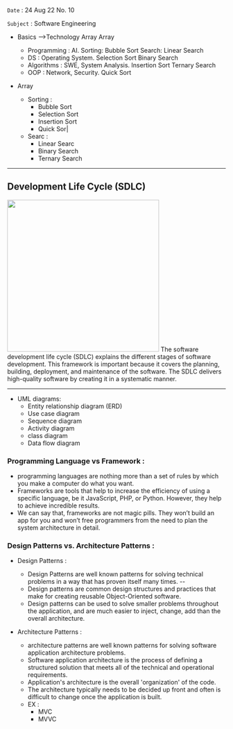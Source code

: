 `Date` : 24 Aug 22 No. 10

`Subject` : Software Engineering

- Basics -->Technology                                                     Array                                   Array
  - Programming : AI.                                            Sorting: Bubble Sort                   Search: Linear Search 
  - DS :          Operating System.                                       Selection Sort                        Binary Search
  - Algorithms :  SWE, System Analysis.                                   Insertion Sort                        Ternary Search
  - OOP :         Network, Security.                                      Quick Sort
              
- Array
  - Sorting :
    - Bubble Sort
    - Selection Sort
    - Insertion Sort
    - Quick Sor|
  - Searc :
    - Linear Searc
    - Binary Search
    - Ternary Search
    
----------------------------------------------------------------------------------------------------------------------------------------------------------------------------------------------------------------------------

## Development Life Cycle (SDLC)

 <img src="https://tse4.mm.bing.net/th?id=OIP.1rTGVEx4iRtmq9TKx750OgHaHV&pid=Api&P=0" width="350">
 The software development life cycle (SDLC) explains the different stages of software development. This framework is important because it covers the planning, building, deployment, and maintenance of the software. The SDLC delivers high-quality software by creating it in a systematic manner.
 
 
 ---------------------------------------------------------------------------------------------------------------------------------------------------------------------------------------------------------------------------
 
- UML diagrams:
  - Entity relationship diagram (ERD)
  - Use case diagram
  - Sequence diagram
  - Activity diagram
  - class diagram
  - Data flow diagram
  
###  Programming Language vs Framework :
- programming languages are nothing more than a set of rules by which you make a computer do what you want.
- Frameworks are tools that help to increase the efficiency of using a specific language, be it JavaScript, PHP, or Python. However, they help to achieve incredible results.
- We can say that, frameworks are not magic pills. They won’t build an app for you and won’t free programmers from the need to plan the system architecture in detail.

### Design Patterns vs. Architecture Patterns :
- Design Patterns :
  - Design Patterns are well known patterns for solving technical problems in a way that has proven itself many times. --
  - Design patterns are common design structures and practices that make for creating reusable Object-Oriented software. 
  - Design patterns can be used to solve smaller problems throughout the application, and are much easier to inject, change, add than the overall architecture. 
  
- Architecture Patterns :
  - architecture patterns are well known patterns for solving software application architecture problems. 
  - Software application architecture is the process of defining a structured solution that meets all of the technical and operational requirements. 
  - Application's architecture is the overall 'organization' of the code. 
  - The architecture typically needs to be decided up front and often is difficult to change once the application is built.
  - EX :
    - MVC
    - MVVC
    
    
    
    


 

